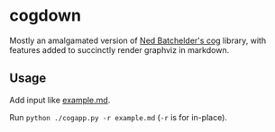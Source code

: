 # cogdown

Mostly an amalgamated version of [Ned Batchelder's
cog](https://github.com/nedbat/cog) library, with features added to succinctly
render graphviz in markdown.

## Usage

Add input like [example.md](example.md).

Run `python ./cogapp.py -r example.md` (`-r` is for in-place).
